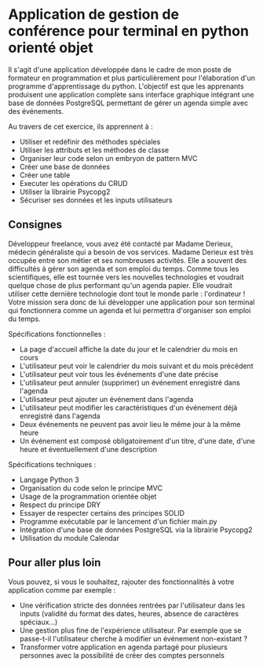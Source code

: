 # Application de gestion de conférence pour terminal en python orienté objet

Il s'agit d'une application développée dans le cadre de mon poste de formateur en programmation et plus particulièrement pour l'élaboration d'un programme d'apprentissage du python. L'objectif est que les apprenants produisent une application complète sans interface graphique intégrant une base de données PostgreSQL permettant de gérer un agenda simple avec des événements.

Au travers de cet exercice, ils apprennent à :
- Utiliser et redéfinir des méthodes spéciales
- Utiliser les attributs et les méthodes de classe
- Organiser leur code selon un embryon de pattern MVC
- Créer une base de données
- Créer une table
- Executer les opérations du CRUD
- Utiliser la librairie Psycopg2
- Sécuriser ses données et les inputs utilisateurs

## Consignes

Développeur freelance, vous avez été contacté par Madame Derieux, médecin généraliste qui a besoin de vos services. Madame Derieux est très occupée entre son métier et ses nombreuses activités. Elle a souvent des difficultés à gérer son agenda et son emploi du temps. Comme tous les scientifiques, elle est tournée vers les nouvelles technologies et voudrait quelque chose de plus performant qu'un agenda papier. Elle voudrait utiliser cette dernière technologie dont tout le monde parle : l'ordinateur ! Votre mission sera donc de lui développer une application pour son terminal qui fonctionnera comme un agenda et lui permettra d'organiser son emploi du temps.

Spécifications fonctionnelles :
- La page d'accueil affiche la date du jour et le calendrier du mois en cours
- L'utilisateur peut voir le calendrier du mois suivant et du mois précédent
- L'utilisateur peut voir tous les événements d'une date précise
- L'utilisateur peut annuler (supprimer) un événement enregistré dans l'agenda
- L'utilisateur peut ajouter un événement dans l'agenda
- L'utilisateur peut modifier les caractéristiques d'un événement déjà enregistré dans l'agenda
- Deux événements ne peuvent pas avoir lieu le même jour à la même heure
- Un événement est composé obligatoirement d'un titre, d'une date, d'une heure et éventuellement d'une description

Spécifications techniques :
- Langage Python 3
- Organisation du code selon le principe MVC
- Usage de la programmation orientée objet
- Respect du principe DRY
- Essayer de respecter certains des principes SOLID
- Programme exécutable par le lancement d'un fichier main.py
- Intégration d'une base de données PostgreSQL via la librairie Psycopg2
- Utilisation du module Calendar

## Pour aller plus loin

Vous pouvez, si vous le souhaitez, rajouter des fonctionnalités à votre application comme par exemple :
- Une vérification stricte des données rentrées par l'utilisateur dans les inputs (validité du format des dates, heures, absence de caractères spéciaux...)
- Une gestion plus fine de l'expérience utilisateur. Par exemple que se passe-t-il l'utilisateur cherche à modifier un événement non-existant ?
- Transformer votre application en agenda partagé pour plusieurs personnes avec la possibilité de créer des comptes personnels
